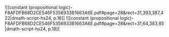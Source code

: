 
![[constant (propositional logic)-F8AFDFB68D2CE546F5356933B1663A6E.pdf#page=28&rect=31,393,387,422|dmath-script-hs24, p.18]]
![[constant (propositional logic)-F8AFDFB68D2CE546F5356933B1663A6E.pdf#page=28&rect=31,64,383,85|dmath-script-hs24, p.18]]
